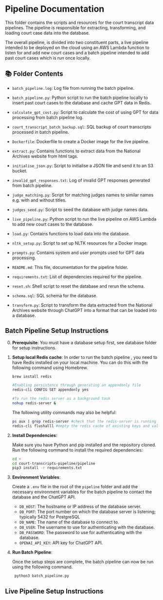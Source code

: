 # Pipeline Documentation

This folder contains the scripts and resources for the court transcript data pipelines. The pipeline is responsible for extracting, transforming, and loading court case data into the database. 

The overall pipeline, is divided into two constituent parts, a live pipeline intended to be deployed on the cloud using an AWS Lambda function to listen for and add new court cases and a batch pipeline intended to add past court cases which is run once locally.

## 📚 Folder Contents

- `batch_pipeline.log`: Log file from running the batch pipeline.

- `batch_pipeline.py`: Python script to run the batch pipeline locally to insert past court cases to the database and cache GPT data in Redis.

- `calculate_gpt_cost.py`: Script to calculate the cost of using GPT for data processing from batch pipeline log.

- `court_transcript_batch_backup.sql`: SQL backup of court transcripts processed in batch pipeline.

- `Dockerfile`: Dockerfile to create a Docker image for the live pipeline.

- `extract.py`: Contains functions to extract data from the National Archives website from html tags.

- `initialise_json.py`: Script to initialise a JSON file and send it to an S3 bucket.

- `invalid_gpt_responses.txt`: Log of invalid GPT responses generated from batch pipeline.

- `judge_matching.py`: Script for matching judges names to similar names e.g. with and without titles.

- `judges_seed.py`: Script to seed the database with judge names data.

- `live_pipeline.py`: Python script to run the live pipeline on AWS Lambda to add new court cases to the database.

- `load.py`: Contains functions to load data into the database.

- `nltk_setup.py`: Script to set up NLTK resources for a Docker image.

- `prompts.py`: Contains system and user prompts used for GPT data processing.

- `README.md`: This file, documentation for the pipeline folder.

- `requirements.txt`: List of dependencies required for the pipeline.

- `reset.sh`: Shell script to reset the database and rerun the schema.

- `schema.sql`: SQL schema for the database.

- `transform.py`: Script to transform the data extracted from the National Archives website through ChatGPT into a format that can be loaded into a database.




## Batch Pipeline Setup Instructions

0. **Prerequisite**: You must have a database setup first, see database folder for setup instructions.
1. **Setup local Redis cache**: 
    In order to run the batch pipeline , you need to have Redis installed on your local machine. You can do this with the following command using Homebrew.

    ```sh
    brew install redis

    #Enabling persistence through generating an appendonly file
    redis-cli CONFIG SET appendonly yes

    #To run the redis server as a background task
    nohup redis-server &
    ```

    The following utility commands may also be helpful:

    ```sh
    ps aux | grep redis-server #check that the redis-server is running in the background
    redis-cli flushalll #empty the redis cache of existing keys and values
    ```


2. **Install Dependencies**: 
   
   Make sure you have Python and pip installed and the repository cloned. Run the following command to install the required dependencies:
    ```sh
    cd ~
    cd court-transcripts-pipeline/pipeline
    pip3 install -r requirements.txt
    ```


3. **Environment Variables**: 
   
   Create a `.env` file in the root of the `pipeline` folder and add the necessary environment variables for the batch pipeline to contact the database and the ChatGPT API.
   
    - `DB_HOST`: The hostname or IP address of the database server.
    - `DB_PORT`: The port number on which the database server is listening; typically 5432 for PostgreSQL
    - `DB_NAME`: The name of the database to connect to.
    - `DB_USER`: The username to use for authenticating with the database.
    - `DB_PASSWORD`: The password to use for authenticating with the database.
    - `OPENAI_API_KEY`: API key for ChatGPT API.

4. **Run Batch Pipeline**: 
   
   Once the setup steps are complete, the batch pipeline can now be run using the following command.
   ```sh
    python3 batch_pipeline.py
    ```


## Live Pipeline Setup Instructions





